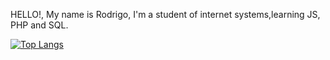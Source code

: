 HELLO!, My name is Rodrigo, I'm a student of internet systems,learning JS, PHP and SQL.


  
  [![Top Langs](https://github-readme-stats.vercel.app/api/top-langs/?username=rodrigoinaldo)](https://github.com/anuraghazra/github-readme-stats)
</div>
